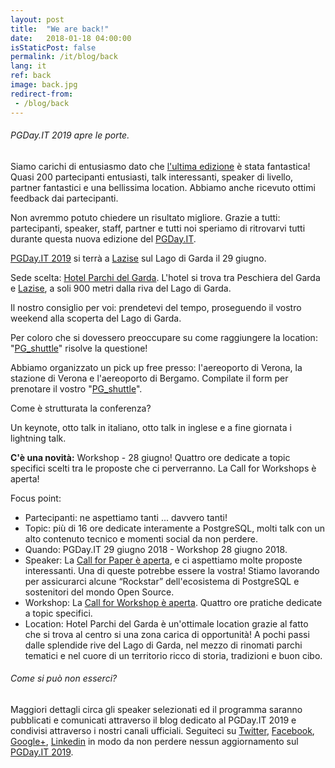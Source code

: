 ```yaml
---
layout: post
title:  "We are back!"
date:   2018-01-18 04:00:00
isStaticPost: false
permalink: /it/blog/back
lang: it
ref: back
image: back.jpg
redirect-from:
 - /blog/back
---
```


<h6>PGDay.IT 2019 apre le porte.</h6>

Siamo carichi di entusiasmo dato che [l'ultima edizione](https://2017.pgday.it/it/) è stata fantastica!
Quasi 200 partecipanti entusiasti, talk interessanti, speaker di livello, partner fantastici e una bellissima location. Abbiamo anche ricevuto ottimi feedback dai partecipanti.

Non avremmo potuto chiedere un risultato migliore.
Grazie a tutti: partecipanti, speaker, staff, partner e tutti noi speriamo di ritrovarvi tutti durante questa nuova edizione del [PGDay.IT](https://2018.pgday.it/it/).

[PGDay.IT 2019](https://2018.pgday.it/it/) si terrà a [Lazise](https://2018.pgday.it/it/logistics/) sul Lago di Garda il 29 giugno.

Sede scelta: [Hotel Parchi del Garda](https://2018.pgday.it/it/logistics/). L'hotel si trova tra Peschiera del Garda e [Lazise](https://2018.pgday.it/it/logistics/), a soli 900 metri dalla riva del Lago di Garda.

Il nostro consiglio per voi: prendetevi del tempo, proseguendo il vostro weekend alla scoperta del Lago di Garda.

Per coloro che si dovessero preoccupare su come raggiungere la location: "[PG_shuttle](https://docs.google.com/forms/d/e/1FAIpQLSfcysiZlJ2rT7LsV8kU0AG8DvxD1M2WAhAjjcR1E2rhNfHI3A/viewform)" risolve la questione!

Abbiamo organizzato un pick up free presso: l'aereoporto di Verona, la stazione di Verona e l'aereoporto di Bergamo. Compilate il form per prenotare il vostro  "[PG_shuttle](https://docs.google.com/forms/d/e/1FAIpQLSfcysiZlJ2rT7LsV8kU0AG8DvxD1M2WAhAjjcR1E2rhNfHI3A/viewform)".

Come è strutturata la conferenza?

Un keynote, otto talk in italiano, otto talk in inglese e a fine giornata i lightning talk.

**C'è una novità:** Workshop - 28 giugno!
Quattro ore dedicate a topic specifici scelti tra le proposte che ci perverranno. La Call for Workshops è aperta!

Focus point:
* Partecipanti: ne aspettiamo tanti ... davvero tanti!
* Topic: più di 16 ore dedicate interamente a PostgreSQL, molti talk con un alto contenuto tecnico e momenti social da non perdere.
* Quando: PGDay.IT 29 giugno 2018 - Workshop 28 giugno 2018.
* Speaker: La [Call for Paper è aperta](https://2018.pgday.it/it/blog/cfp), e ci aspettiamo molte proposte interessanti. Una di queste potrebbe essere la vostra! Stiamo lavorando per assicurarci alcune “Rockstar” dell'ecosistema di PostgreSQL e sostenitori del mondo Open Source.
* Workshop: La [Call for Workshop è aperta](https://2018.pgday.it/it/blog/cfw). Quattro ore pratiche dedicate a topic specifici.
* Location: Hotel Parchi del Garda è un'ottimale location grazie al fatto che si trova al centro si una zona carica di opportunità! A pochi passi dalle splendide rive del Lago di Garda, nel mezzo di rinomati parchi tematici e nel cuore di un territorio ricco di storia, tradizioni e buon cibo.

<h6>Come si può non esserci?</h6>

Maggiori dettagli circa gli speaker selezionati ed il programma saranno pubblicati e comunicati attraverso il blog dedicato al PGDay.IT 2019 e condivisi attraverso i nostri canali ufficiali.
Seguiteci su [Twitter](https://twitter.com/PGDayIT), [Facebook](https://www.facebook.com/ITPUG/), [Google+](https://plus.google.com/114060631874544975126), [Linkedin](https://www.linkedin.com/company/itpug) in modo da non perdere nessun aggiornamento sul [PGDay.IT 2019](https://2018.pgday.it/it/).
